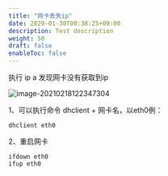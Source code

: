 ```yaml
---
title: "网卡丢失ip"
date: 2020-01-30T00:38:25+09:00
description: Test description
weight: 50
draft: false
enableToc: false
---
```


执行 ip a 发现网卡没有获取到ip

![image-20210218122347304](/compute/vm/_images/nic_loss_ip1.png)

1、可以执行命令 dhclient + 网卡名，以eth0例：

```shell
dhclient eth0
```

2、重启网卡

```shell
ifdown eth0
ifup eth0
```



